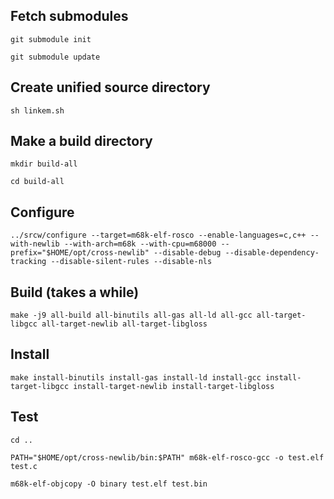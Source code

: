 ## Fetch submodules

```shell
git submodule init
```

```shell
git submodule update
```

## Create unified source directory

```shell
sh linkem.sh
```

## Make a build directory

```shell
mkdir build-all
```

```shell
cd build-all
```

## Configure

```shell
../srcw/configure --target=m68k-elf-rosco --enable-languages=c,c++ --with-newlib --with-arch=m68k --with-cpu=m68000 --prefix="$HOME/opt/cross-newlib" --disable-debug --disable-dependency-tracking --disable-silent-rules --disable-nls
```

## Build (takes a while)

```shell
make -j9 all-build all-binutils all-gas all-ld all-gcc all-target-libgcc all-target-newlib all-target-libgloss
```

## Install

```shell
make install-binutils install-gas install-ld install-gcc install-target-libgcc install-target-newlib install-target-libgloss
```

## Test

```shell
cd ..
```

```shell
PATH="$HOME/opt/cross-newlib/bin:$PATH" m68k-elf-rosco-gcc -o test.elf test.c
```

```shell
m68k-elf-objcopy -O binary test.elf test.bin
```


